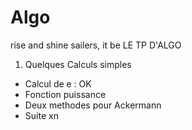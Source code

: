 # Algo
rise and shine sailers, it be LE TP D'ALGO

1. Quelques Calculs simples
  - Calcul de e : OK
  - Fonction puissance
  - Deux methodes pour Ackermann
  - Suite xn
